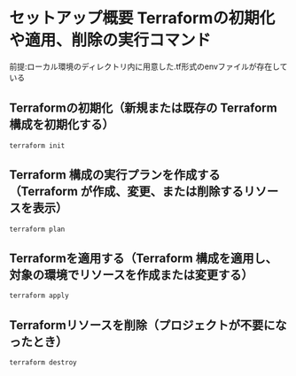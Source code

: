 # セットアップ概要 Terraformの初期化や適用、削除の実行コマンド
前提:ローカル環境のディレクトリ内に用意した.tf形式のenvファイルが存在している
## Terraformの初期化（新規または既存の Terraform 構成を初期化する）
```
terraform init
```
## Terraform 構成の実行プランを作成する（Terraform が作成、変更、または削除するリソースを表示）
```
terraform plan
```
## Terraformを適用する（Terraform 構成を適用し、対象の環境でリソースを作成または変更する）
```
terraform apply
```
##  Terraformリソースを削除（プロジェクトが不要になったとき）
```
terraform destroy
```

